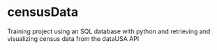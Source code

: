 # censusData
Training project using an SQL database with python and retrieving and visualizing census data from the dataUSA API

